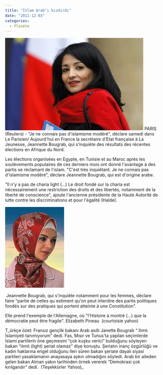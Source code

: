 ```yaml
---
title: "İslam Arab’ı kızdırdı"
date: "2011-12-03"
categories: 
  - Planéte
---
```


[![islamisme-bougrab-20111203.JPG](../uploads/2011/12/islamisme-bougrab-20111203.JPG)](../uploads/2011/12/islamisme-bougrab-20111203.jpg "islamisme-bougrab-20111203.JPG") PARIS (Reuters) - "Je ne connais pas d'islamisme modéré", déclare samedi dans Le Parisien/ Aujourd'hui en France la secrétaire d'Etat française à La Jeunesse, Jeannette Bougrab, qui s'inquiète des résultats des récentes élections en Afrique du Nord.

Les élections organisées en Egypte, en Tunisie et au Maroc après les soulèvements populaires de ces derniers mois ont donné l'avantage à des partis se réclamant de l'islam. "C'est très inquiétant. Je ne connais pas d'islamisme modéré", déclare Jeannette Bougrab, qui est d'origine arabe.

"Il n'y a pas de charia light (...) Le droit fondé sur la charia est nécessairement une restriction des droits et des libertés, notamment de la liberté de conscience", ajoute l'ancienne présidente de la Haute Autorité de lutte contre les discriminations et pour l'égalité (Halde).

[![turban.jpg](../uploads/2011/12/turban.jpg)](../uploads/2011/12/turban.jpg "turban.jpg")

 Jeannette Bougrab, qui s'inquiète notamment pour les femmes, déclare faire "partie de celles qu estiment qu'on peut interdire des partis politiques fondés sur des pratiques qui portent atteinte à une Constitution".

Elle prend l'exemple de l'Allemagne, où "l'Histoire à montré (...) que la démocratie peut être fragile". Elizabeth Pineau  (courtoisie yahoo)

T_ürkçe özet: Fransız gençlik bakanı Arab asıllı Janette Bougrab “ Ilımlı  İslamiyeti tanımıyorum” dedi. Fas, Mısır ve Tunus’ta yapılan seçimlerde İslami partilerin öne geçmesini “çok kuşku verici” bulduğunu söyleyen bakan “ılımlı (light) şeriat olamaz” diye konuştu. Şeriatın inanç özgürlüğü ve kadın haklarına engel olduğunu ileri süren bakan şeriate dayalı siyasi partileri yasaklamanın anayasaya aykırı olmadığını söyledi. Arab bir aileden gelen bakan Alman yakın tarihinden örnek vererek “Demokrasi çok kırılgandır” dedi.  (Teşekkürler Yahoo)_
